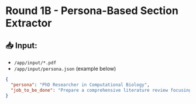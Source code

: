 # Round 1B - Persona-Based Section Extractor

## 📥 Input:
- `/app/input/*.pdf`
- `/app/input/persona.json` (example below)

```json
{
  "persona": "PhD Researcher in Computational Biology",
  "job_to_be_done": "Prepare a comprehensive literature review focusing on methodologies, datasets, and performance benchmarks"
}
